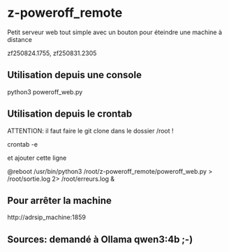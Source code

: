 # z-poweroff_remote
Petit serveur web tout simple avec un bouton pour éteindre une machine à distance

zf250824.1755, zf250831.2305


## Utilisation depuis une console

python3 poweroff_web.py


## Utilisation depuis le crontab
ATTENTION: il faut faire le git clone dans le dossier /root !

crontab -e

et ajouter cette ligne

@reboot /usr/bin/python3 /root/z-poweroff_remote/poweroff_web.py > /root/sortie.log 2> /root/erreurs.log &


## Pour arrêter la machine

http://adrsip_machine:1859


## Sources: demandé à Ollama qwen3:4b ;-)


